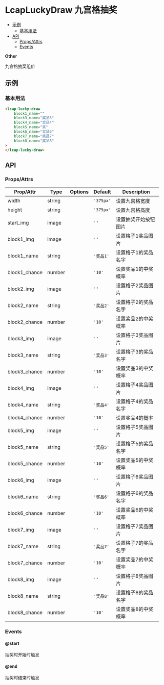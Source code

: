 <!-- 该 README.md 根据 api.yaml 和 docs/*.md 自动生成，为了方便在 GitHub 和 NPM 上查阅。如需修改，请查看源文件 -->

# LcapLuckyDraw 九宫格抽奖

- [示例](#示例)
    - [基本用法](#基本用法)
- [API]()
    - [Props/Attrs](#propsattrs)
    - [Events](#events)

**Other**

九宫格抽奖组价

## 示例
### 基本用法

``` html
<lcap-lucky-draw
    block1_name=""
    block3_name="奖品3"
    block4_name="奖品4"
    block5_name="奖"
    block6_name="奖品6"
    block7_name="奖品7"
    block8_name="奖品8"
>
</lcap-lucky-draw>
```

## API
### Props/Attrs

| Prop/Attr | Type | Options | Default | Description |
| --------- | ---- | ------- | ------- | ----------- |
| width | string |  | `'375px'` | 设置九宫格宽度 |
| height | string |  | `'375px'` | 设置九宫格高度 |
| start_img | image |  | `''` | 设置抽奖开始按钮图片 |
| block1_img | image |  | `''` | 设置格子1奖品图片 |
| block1_name | string |  | `'奖品1'` | 设置格子1的奖品名字 |
| block1_chance | number |  | `'10'` | 设置奖品1的中奖概率 |
| block2_img | image |  | `''` | 设置格子2奖品图片 |
| block2_name | string |  | `'奖品2'` | 设置格子2的奖品名字 |
| block2_chance | number |  | `'10'` | 设置奖品2的中奖概率 |
| block3_img | image |  | `''` | 设置格子3奖品图片 |
| block3_name | string |  | `'奖品3'` | 设置格子3的奖品名字 |
| block3_chance | number |  | `'10'` | 设置奖品3的中奖概率 |
| block4_img | image |  | `''` | 设置格子4奖品图片 |
| block4_name | string |  | `'奖品4'` | 设置格子4的奖品名字 |
| block4_chance | number |  | `'10'` | 设置奖品4的概率 |
| block5_img | image |  | `''` | 设置格子5奖品图片 |
| block5_name | string |  | `'奖品5'` | 设置格子5的奖品名字 |
| block5_chance | number |  | `'10'` | 设置奖品5的中奖概率 |
| block6_img | image |  | `''` | 设置格子6奖品图片 |
| block6_name | string |  | `'奖品6'` | 设置格子6的奖品名字 |
| block6_chance | number |  | `'10'` | 设置奖品6的中奖概率 |
| block7_img | image |  | `''` | 设置格子7奖品图片 |
| block7_name | string |  | `'奖品7'` | 设置格子7的奖品名字 |
| block7_chance | number |  | `'10'` | 设置奖品7的中奖概率 |
| block8_img | image |  | `''` | 设置格子8奖品图片 |
| block8_name | string |  | `'奖品8'` | 设置格子8的奖品名字 |
| block8_chance | number |  | `'10'` | 设置奖品8的中奖概率 |

### Events

#### @start

抽奖时开始时触发

#### @end

抽奖时结束时触发

